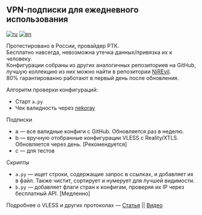 ## VPN-подписки для ежедневного использования
[![ru](https://img.shields.io/badge/lang-ru-green.svg)](https://github.com/y9felix/s/blob/main/README.md)
[![en](https://img.shields.io/badge/lang-en-yellow.svg)](https://github.com/y9felix/s/blob/main/README.en.md)

Протестировано в России, провайдер РТК.  
Бесплатно навсегда, невозможна утечка данных/привязка их к человеку.  
Конфигурации собраны из других аналогичных репозиториев на GitHub, лучшую коллекцию из них можно найти в репозитории [NiREvil](https://github.com/NiREvil/vless?tab=readme-ov-file#xray).  
80% гарантированно работают в первый день после обновления.

Алгоритм проверки конфигураций:
- Старт `a.py`
- Чек валидность через [nekoray](https://github.com/MatsuriDayo/nekoray)

Подписки
- a — все валидные конфиги с GitHub. Обновляется раз в неделю.
- b — вручную отобранные конфигурации VLESS с Reality/XTLS. Обновляется через день. [Рекомендуется]
- c — для тестов

Скрипты
- `a.py` — ищет строки, содержащие запрос в ссылках, и добавляет их в файл. Также чистит, сортирует и нумерует для лучшей видимости.
- `b.py` — добавляет флаги стран к конфигам, проверяя их IP через бесплатный API. [Медленно]

Подробнее о VLESS и других протоколах — [Статья](https://habr.com/ru/articles/727868/) || [Видео](https://www.youtube.com/watch?v=Ajy1lS9qJbs)
